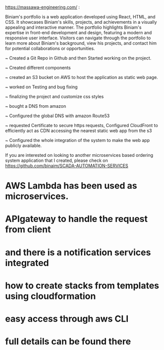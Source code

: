https://massawa-engineering.com/ :

Biniam's portfolio is a web application developed using React, HTML, and CSS. It showcases Biniam's skills, projects, and achievements in a visually appealing and interactive manner. The portfolio highlights Biniam's expertise in front-end development and design, featuring a modern and responsive user interface. Visitors can navigate through the portfolio to learn more about Biniam's background, view his projects, and contact him for potential collaborations or opportunities.

~ Created a Git Repo in Github and then Started working on the project.

~ Created different components

~ created an S3 bucket on AWS to host the application as static web page.

~ worked on Testing and bug fixing

~ finalizing the project and customize css styles

~ bought a DNS from amazon

~ Configured the global DNS with amazon Route53

~ requested Certificate to secure https requests, Configured CloudFront to efficiently act as CDN accessing the nearest static web app from the s3

~ Configured the whole integration of the system to make the web app publicly available.


If you are interested on looking to another microservices based ordering system application that I created, please check on
https://github.com/binaim/SCADA-AUTOMATION-SERVICES


# AWS Lambda has been used as microservices.

# APIgateway to handle the request from client

# and there is a notification services integrated

# how to create stacks from templates using cloudformation

# easy access through aws CLI

# full details can be found there
